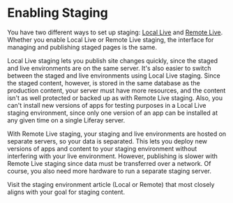 # Enabling Staging [](id=enabling-staging)

You have two different ways to set up staging:
[Local Live](/discover/portal/-/knowledge_base/7-1/enabling-local-live-staging)
and
[Remote Live](/discover/portal/-/knowledge_base/7-1/enabling-remote-live-staging).
Whether you enable Local Live or Remote Live staging, the interface for managing
and publishing staged pages is the same.

Local Live staging lets you publish site changes quickly, since the
staged and live environments are on the same server. It's also easier to switch
between the staged and live environments using Local Live staging. Since the
staged content, however, is stored in the same database as the production
content, your server must have more resources, and the content isn't as well
protected or backed up as with Remote Live staging. Also, you can't install new
versions of apps for testing purposes in a Local Live staging environment, since
only one version of an app can be installed at any given time on a single
Liferay server.

With Remote Live staging, your staging and live environments are hosted on
separate servers, so your data is separated. This lets you deploy new versions
of apps and content to your staging environment without interfering with your
live environment. However, publishing is slower with Remote Live staging since
data must be transferred over a network. Of course, you also need more
hardware to run a separate staging server.

Visit the staging environment article (Local or Remote) that most closely aligns
with your goal for staging content.
